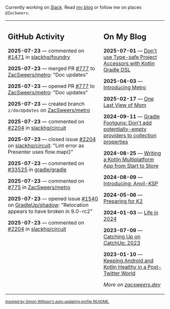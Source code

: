 Currently working on [Slack](https://slack.com/). Read [my blog](https://zacsweers.dev/) or follow me on places `@ZacSweers`.

<table><tr><td valign="top" width="60%">

## GitHub Activity
<!-- githubActivity starts -->
**2025-07-23** — commented on [#1471](https://github.com/slackhq/foundry/pull/1471#issuecomment-3110422022) in [slackhq/foundry](https://github.com/slackhq/foundry)

**2025-07-23** — merged PR [#777](https://github.com/ZacSweers/metro/pull/777) to [ZacSweers/metro](https://github.com/ZacSweers/metro): "Doc updates"

**2025-07-23** — opened PR [#777](https://github.com/ZacSweers/metro/pull/777) to [ZacSweers/metro](https://github.com/ZacSweers/metro): "Doc updates"

**2025-07-23** — created branch `z/docUpdates` on [ZacSweers/metro](https://github.com/ZacSweers/metro)

**2025-07-23** — commented on [#2204](https://github.com/slackhq/circuit/issues/2204#issuecomment-3109554302) in [slackhq/circuit](https://github.com/slackhq/circuit)

**2025-07-23** — closed issue [#2204](https://github.com/slackhq/circuit/issues/2204) on [slackhq/circuit](https://github.com/slackhq/circuit): "Lint error as Presenter uses flow.map()"

**2025-07-23** — commented on [#33525](https://github.com/gradle/gradle/issues/33525#issuecomment-3109528623) in [gradle/gradle](https://github.com/gradle/gradle)

**2025-07-23** — commented on [#775](https://github.com/ZacSweers/metro/pull/775#issuecomment-3109428933) in [ZacSweers/metro](https://github.com/ZacSweers/metro)

**2025-07-23** — opened issue [#1540](https://github.com/GradleUp/shadow/issues/1540) on [GradleUp/shadow](https://github.com/GradleUp/shadow): "Relocation appears to have broken in 9.0-rc2"

**2025-07-23** — commented on [#2204](https://github.com/slackhq/circuit/issues/2204#issuecomment-3108902251) in [slackhq/circuit](https://github.com/slackhq/circuit)
<!-- githubActivity ends -->
</td><td valign="top" width="40%">

## On My Blog
<!-- blog starts -->
**2025-07-01** — [Don't use Type-safe Project Accessors with Kotlin Gradle DSL](https://www.zacsweers.dev/dont-use-type-safe-project-accessors-with-kotlin-gradle-dsl/)

**2025-04-03** — [Introducing Metro](https://www.zacsweers.dev/introducing-metro/)

**2025-02-17** — [One Last View of Mom](https://www.zacsweers.dev/one-last-view-of-mom/)

**2024-09-11** — [Gradle Footguns: Don't add potentially-empty providers to collection properties](https://www.zacsweers.dev/gradle-footgun-adding-empty-providers-to-collection-properties/)

**2024-08-25** — [Writing a Kotlin Multiplatform App from Start to Store](https://www.zacsweers.dev/writing-a-kotlin-multiplatform-app-from-start-to-store/)

**2024-08-09** — [Introducing: Anvil-KSP](https://www.zacsweers.dev/introducing-anvil-ksp/)

**2024-05-06** — [Preparing for K2](https://www.zacsweers.dev/preparing-for-k2/)

**2024-01-03** — [Life in 2024](https://www.zacsweers.dev/life-in-2024/)

**2023-07-09** — [Catching Up on CatchUp: 2023](https://www.zacsweers.dev/catching-up-on-catchup-2023/)

**2023-01-10** — [Keeping Android and Kotlin Healthy in a Post-Twitter World](https://www.zacsweers.dev/keeping-android-healthy/)
<!-- blog ends -->
_More on [zacsweers.dev](https://zacsweers.dev/)_
</td></tr></table>

<sub><a href="https://simonwillison.net/2020/Jul/10/self-updating-profile-readme/">Inspired by Simon Willison's auto-updating profile README.</a></sub>